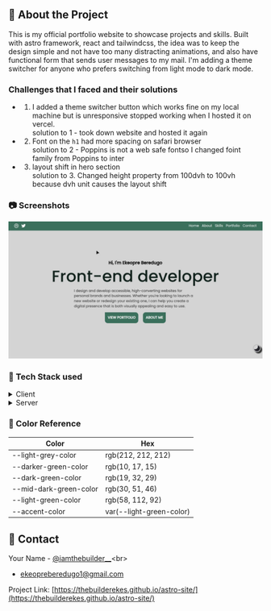 <!-- About the Project -->

## :star2: About the Project

This is my official portfolio website to showcase projects and skills. Built with astro framework, react and tailwindcss, the idea was to keep the design simple and not have too many distracting animations, and also have functional form that sends user messages to my mail. I'm adding a theme switcher for anyone who prefers switching from light mode to dark mode.

<!--Challenges that I faced-->

### Challenges that I faced and their solutions

- 1. I added a theme switcher button which works fine on my local machine but is unresponsive stopped working when I hosted it on vercel.<br/>
     solution to 1 - took down website and hosted it again

- 2. Font on the `h1` had more spacing on safari browser <br/>
     solution to 2 - Poppins is not a web safe fontso I changed foint family from Poppins to inter

- 3. layout shift in hero section <br/>
     solution to 3. Changed height property from 100dvh to 100vh because dvh unit causes the layout shift

<!-- Screenshots -->

### :camera: Screenshots

<div align="center"> 
  <img src="/public/assets/img/my-portfolio.jpg" alt="screenshot" />
</div>

<!-- TechStack -->

### :space_invader: Tech Stack used

<details>
  <summary>Client</summary>
  <ul>
    <li>Astro</li>
    <li>SCSS</li>
     <li>CSS</li>
     <li>TailwindCSS</li>
     <li>React</li>
     
  </ul>
</details>

<details>
  <summary>Server</summary>
  <ul>
    <li><a href="https://www.vercel.app">Vercel</a></li>
  </ul>
</details>

<!-- Color Reference -->

### :art: Color Reference

| Color                  | Hex                      |
| ---------------------- | ------------------------ |
| --light-grey-color     | rgb(212, 212, 212)       |
| --darker-green-color   | rgb(10, 17, 15)          |
| --dark-green-color     | rgb(19, 32, 29)          |
| --mid-dark-green-color | rgb(30, 51, 46)          |
| --light-green-color    | rgb(58, 112, 92)         |
| --accent-color         | var(--light-green-color) |

<!-- Contact -->

## :handshake: Contact

Your Name - [@iamthebuilder\_\_](https://twitter.com/iamthebuilder__)<br>

- ekeopreberedugo1@gmail.com

Project Link: [https://thebuilderekes.github.io/astro-site/](https://thebuilderekes.github.io/astro-site/)
